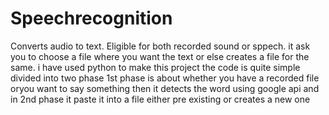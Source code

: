 # Speechrecognition
Converts audio to text. Eligible for both recorded sound or sppech.
it ask you to choose a file where you want the text or else creates a file for the same.
i have used python to make this project
the code is quite simple divided into two phase
1st phase is about whether you have a recorded file oryou want to say something
then it detects the word using google api
and in 2nd phase it paste it into a file either pre existing or creates a new one
